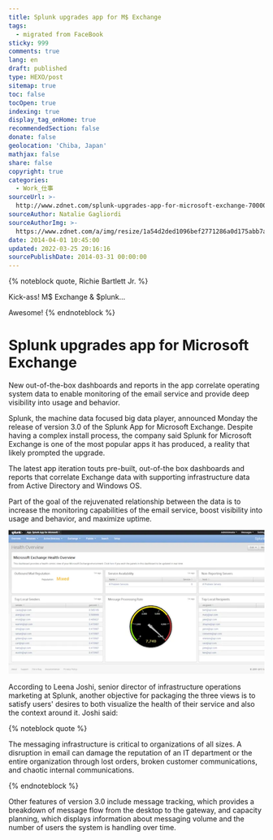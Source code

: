 ```yaml
---
title: Splunk upgrades app for M$ Exchange
tags:
  - migrated from FaceBook
sticky: 999
comments: true
lang: en
draft: published
type: HEXO/post
sitemap: true
toc: false
tocOpen: true
indexing: true
display_tag_onHome: true
recommendedSection: false
donate: false
geolocation: 'Chiba, Japan'
mathjax: false
share: false
copyright: true
categories:
  - Work_仕事
sourceUrl: >-
  http://www.zdnet.com/splunk-upgrades-app-for-microsoft-exchange-7000027845/?s_cid=e539&ttag=e539&ftag=TRE17cfd61
sourceAuthor: Natalie Gagliordi
sourceAuthorImg: >-
  https://www.zdnet.com/a/img/resize/1a54d2ded1096bef2771286a0d175abb7a0998af/2014/04/25/77b24d5e-1175-11e4-9732-00505685119a/natalie-gagliordi-author.jpg?width=270&height=270&fit=crop&auto=webp
date: 2014-04-01 10:45:00
updated: 2022-03-25 20:16:16
sourcePublishDate: 2014-03-31 00:00:00
---
```



{% noteblock quote, Richie Bartlett Jr. %}

Kick-ass!
M$ Exchange & $plunk...

Awesome!
{% endnoteblock %}


# Splunk upgrades app for Microsoft Exchange

 New out-of-the-box dashboards and reports in the app correlate operating system data to enable monitoring of the email service and provide deep visibility into usage and behavior.

 Splunk, the machine data focused big data player, announced Monday the release of version 3.0 of the Splunk App for Microsoft Exchange. Despite having a complex install process, the company said Splunk for Microsoft Exchange is one of the most popular apps it has produced, a reality that likely prompted the upgrade.

The latest app iteration touts pre-built, out-of-the box dashboards and reports that correlate Exchange data with supporting infrastructure data from Active Directory and Windows OS.

Part of the goal of the rejuvenated relationship between the data is to increase the monitoring capabilities of the email service, boost visibility into usage and behavior, and maximize uptime.

![SPLUNK: Microsoft Exchange Health Overview](./Splunk-upgrades-app-for-M-Exchange/splunk-for-exchange.png.webp)

According to Leena Joshi, senior director of infrastructure operations marketing at Splunk, another objective for packaging the three views is to satisfy users' desires to both visualize the health of their service and also the context around it. Joshi said:


{% noteblock quote %}

The messaging infrastructure is critical to organizations of all sizes. A disruption in email can damage the reputation of an IT department or the entire organization through lost orders, broken customer communications, and chaotic internal communications.

{% endnoteblock %}

 Other features of version 3.0 include message tracking, which provides a breakdown of message flow from the desktop to the gateway, and capacity planning, which displays information about messaging volume and the number of users the system is handling over time. 

